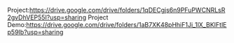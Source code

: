 Project:https://drive.google.com/drive/folders/1qDECgjs6n9PFuPWCNRLsR2gvDhVEP55I?usp=sharing
Project Demo:https://drive.google.com/drive/folders/1aB7XK48pHhiF1Ji_1lX_BKIFtlEp59Ib?usp=sharing

